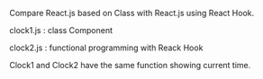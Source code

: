 Compare React.js based on Class with React.js using React Hook.

clock1.js : class Component

clock2.js : functional programming with Reack Hook

Clock1 and Clock2 have the same function showing current time.
